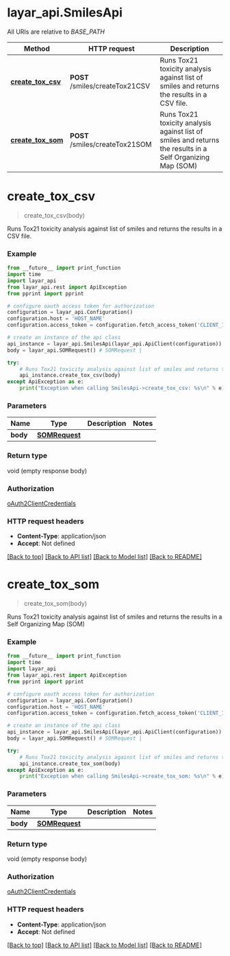 # layar_api.SmilesApi

All URIs are relative to *BASE_PATH*

Method | HTTP request | Description
------------- | ------------- | -------------
[**create_tox_csv**](SmilesApi.md#create_tox_csv) | **POST** /smiles/createTox21CSV | Runs Tox21 toxicity analysis against list of smiles and returns the results in a CSV file.
[**create_tox_som**](SmilesApi.md#create_tox_som) | **POST** /smiles/createTox21SOM | Runs Tox21 toxicity analysis against list of smiles and returns the results in a Self Organizing Map (SOM)

# **create_tox_csv**
> create_tox_csv(body)

Runs Tox21 toxicity analysis against list of smiles and returns the results in a CSV file.

### Example
```python
from __future__ import print_function
import time
import layar_api
from layar_api.rest import ApiException
from pprint import pprint

# configure oauth access token for authorization
configuration = layar_api.Configuration()
configuration.host = 'HOST_NAME'
configuration.access_token = configuration.fetch_access_token('CLIENT_ID', 'CLIENT_SECRET')

# create an instance of the api class
api_instance = layar_api.SmilesApi(layar_api.ApiClient(configuration))
body = layar_api.SOMRequest() # SOMRequest | 

try:
    # Runs Tox21 toxicity analysis against list of smiles and returns the results in a CSV file.
    api_instance.create_tox_csv(body)
except ApiException as e:
    print("Exception when calling SmilesApi->create_tox_csv: %s\n" % e)
```

### Parameters

Name | Type | Description  | Notes
------------- | ------------- | ------------- | -------------
 **body** | [**SOMRequest**](SOMRequest.md)|  | 

### Return type

void (empty response body)

### Authorization

[oAuth2ClientCredentials](../README.md#oAuth2ClientCredentials)

### HTTP request headers

 - **Content-Type**: application/json
 - **Accept**: Not defined

[[Back to top]](#) [[Back to API list]](../README.md#documentation-for-api-endpoints) [[Back to Model list]](../README.md#documentation-for-models) [[Back to README]](../README.md)

# **create_tox_som**
> create_tox_som(body)

Runs Tox21 toxicity analysis against list of smiles and returns the results in a Self Organizing Map (SOM)

### Example
```python
from __future__ import print_function
import time
import layar_api
from layar_api.rest import ApiException
from pprint import pprint

# configure oauth access token for authorization
configuration = layar_api.Configuration()
configuration.host = 'HOST_NAME'
configuration.access_token = configuration.fetch_access_token('CLIENT_ID', 'CLIENT_SECRET')

# create an instance of the api class
api_instance = layar_api.SmilesApi(layar_api.ApiClient(configuration))
body = layar_api.SOMRequest() # SOMRequest | 

try:
    # Runs Tox21 toxicity analysis against list of smiles and returns the results in a Self Organizing Map (SOM)
    api_instance.create_tox_som(body)
except ApiException as e:
    print("Exception when calling SmilesApi->create_tox_som: %s\n" % e)
```

### Parameters

Name | Type | Description  | Notes
------------- | ------------- | ------------- | -------------
 **body** | [**SOMRequest**](SOMRequest.md)|  | 

### Return type

void (empty response body)

### Authorization

[oAuth2ClientCredentials](../README.md#oAuth2ClientCredentials)

### HTTP request headers

 - **Content-Type**: application/json
 - **Accept**: Not defined

[[Back to top]](#) [[Back to API list]](../README.md#documentation-for-api-endpoints) [[Back to Model list]](../README.md#documentation-for-models) [[Back to README]](../README.md)

